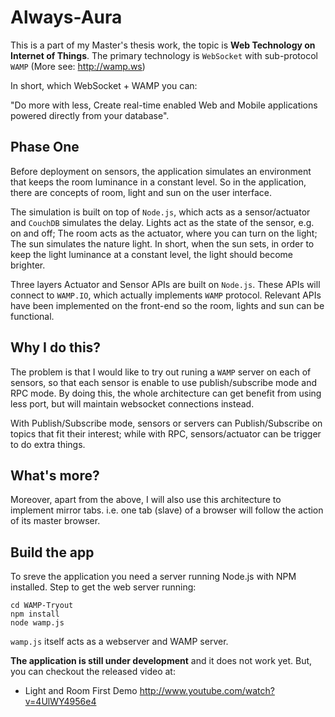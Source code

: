 Always-Aura
===========

This is a part of my Master's thesis work, the topic is **Web Technology on Internet of Things**. The primary technology is
```WebSocket``` with sub-protocol ```WAMP``` (More see: http://wamp.ws)

In short, which WebSocket + WAMP you can:

"Do more with less, Create real-time enabled Web and Mobile applications powered directly from your database". 

## Phase One

Before deployment on sensors, the application simulates an environment that keeps the room luminance in a constant level. So in the application, there are concepts of room, light and sun on the user interface. 

The simulation is built on top of ```Node.js```, which acts as a sensor/actuator and ```CouchDB``` simulates the delay. Lights act as the state of the sensor, e.g. on and off; The room acts as the actuator, where you can turn on the light; The sun simulates the nature light. In short, when the sun sets, in order to keep the light luminance at a constant level, the light should become brighter.

Three layers Actuator and Sensor APIs are built on ```Node.js```. These APIs will connect to ```WAMP.IO```, which actually implements ```WAMP``` protocol. Relevant APIs have been implemented on the front-end so the room, lights and sun can be functional.


## Why I do this?

The problem is that I would like to try out runing a ```WAMP``` server on each of sensors, so that each sensor is enable to use
publish/subscribe mode and RPC mode. By doing this, the whole architecture can get benefit from using less port, but will 
maintain websocket connections instead. 

With Publish/Subscribe mode, sensors or servers can Publish/Subscribe on topics that fit their interest; while with RPC,
sensors/actuator can be trigger to do extra things.

## What's more?

Moreover, apart from the above, I will also use this architecture to implement mirror tabs. i.e. one tab (slave) of a browser
will follow the action of its master browser.

## Build the app

To sreve the application you need a server running Node.js with NPM installed. Step to get the web server running:

    cd WAMP-Tryout
    npm install
    node wamp.js

```wamp.js``` itself acts as a webserver and WAMP server.

**The application is still under development** and it does not work yet. But, you can checkout the released video at:

* Light and Room First Demo
    http://www.youtube.com/watch?v=4UlWY4956e4


